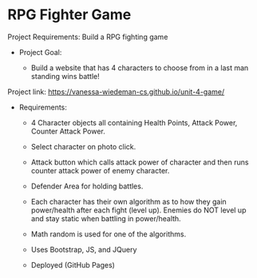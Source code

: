 # RPG Fighter Game 

Project Requirements: Build a RPG fighting game

- Project Goal:

  - Build a website that has 4 characters to choose from in a last man standing wins battle!
  
 Project link: https://vanessa-wiedeman-cs.github.io/unit-4-game/

- Requirements:

  - 4 Character objects all containing Health Points, Attack Power, Counter Attack Power. 

  - Select character on photo click. 

  - Attack button which calls attack power of character and then runs counter attack power of enemy character. 

  - Defender Area for holding battles. 
  
  - Each character has their own algorithm as to how they gain power/health after each fight (level up). Enemies do NOT level up and stay static when battling in power/health. 
  
  - Math random is used for one of the algorithms. 

  - Uses Bootstrap, JS, and JQuery

  - Deployed (GitHub Pages)

